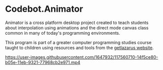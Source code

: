 # Codebot.Animator

Animator is a cross platform desktop project created to teach students about interpolation using animations and the direct mode canvas class common in many of today's programming environments.

This program is part of a greater computer programming studies course taught to children using resources and tools from the [getlazarus website](https://www.getlazarus.org/learn/).

https://user-images.githubusercontent.com/1647932/117560710-14f5ce80-b05e-11eb-9321-77968cb2e971.mp4

